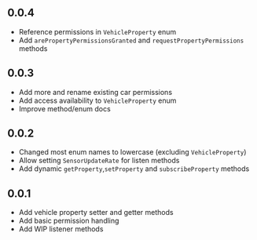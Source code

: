 ## 0.0.4

* Reference permissions in `VehicleProperty` enum
* Add `arePropertyPermissionsGranted` and `requestPropertyPermissions` methods

## 0.0.3

* Add more and rename existing car permissions
* Add access availability to `VehicleProperty` enum
* Improve method/enum docs

## 0.0.2

* Changed most enum names to lowercase (excluding `VehicleProperty`)
* Allow setting `SensorUpdateRate` for listen methods
* Add dynamic `getProperty`,`setProperty` and `subscribeProperty` methods

## 0.0.1

* Add vehicle property setter and getter methods
* Add basic permission handling
* Add WIP listener methods
